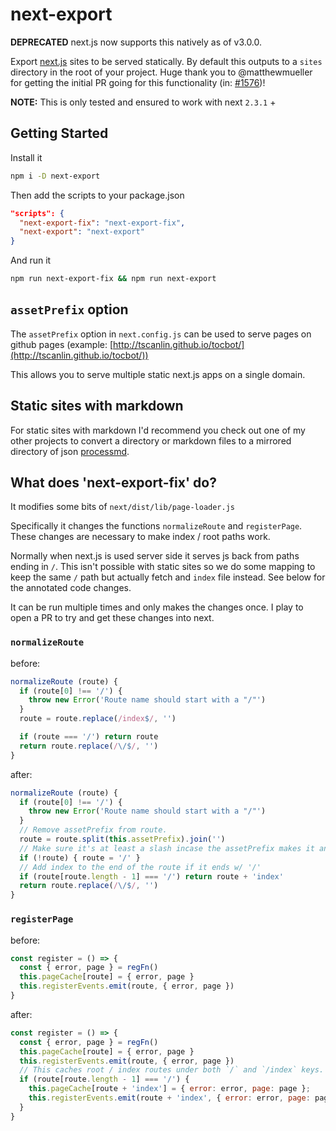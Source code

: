 # next-export

**DEPRECATED** next.js now supports this natively as of v3.0.0.

Export [next.js](https://github.com/zeit/next.js/) sites to be served statically. By default this outputs to a `sites` directory in the root of your project. Huge thank you to @matthewmueller for getting the initial PR going for this functionality (in: [#1576](https://github.com/zeit/next.js/pull/1576))!

**NOTE:** This is only tested and ensured to work with next `2.3.1` +


## Getting Started

Install it

```bash
npm i -D next-export
```

Then add the scripts to your package.json

```json
"scripts": {
  "next-export-fix": "next-export-fix",
  "next-export": "next-export"
}
```

And run it

```bash
npm run next-export-fix && npm run next-export
```


## `assetPrefix` option

The `assetPrefix` option in `next.config.js` can be used to serve pages on github pages (example: [http://tscanlin.github.io/tocbot/](http://tscanlin.github.io/tocbot/))

This allows you to serve multiple static next.js apps on a single domain.


## Static sites with markdown

For static sites with markdown I'd recommend you check out one of my other projects to convert a directory or markdown files to a mirrored directory of json [processmd](https://github.com/tscanlin/processmd).


## What does 'next-export-fix' do?

It modifies some bits of `next/dist/lib/page-loader.js`

Specifically it changes the functions `normalizeRoute` and `registerPage`. These changes are necessary to make index / root paths work.

Normally when next.js is used server side it serves js back from paths ending in `/`. This isn't possible with static sites so we do some mapping to keep the same `/` path but actually fetch and `index` file instead. See below for the annotated code changes.

It can be run multiple times and only makes the changes once. I play to open a PR to try and get these changes into next.


### `normalizeRoute`

before:
```js
normalizeRoute (route) {
  if (route[0] !== '/') {
    throw new Error('Route name should start with a "/"')
  }
  route = route.replace(/index$/, '')

  if (route === '/') return route
  return route.replace(/\/$/, '')
}
```

after:
```js
normalizeRoute (route) {
  if (route[0] !== '/') {
    throw new Error('Route name should start with a "/"')
  }
  // Remove assetPrefix from route.
  route = route.split(this.assetPrefix).join('')
  // Make sure it's at least a slash incase the assetPrefix makes it an empty string (for root url).
  if (!route) { route = '/' }
  // Add index to the end of the route if it ends w/ '/'
  if (route[route.length - 1] === '/') return route + 'index'
  return route.replace(/\/$/, '')
}
```

### `registerPage`

before:
```js
const register = () => {
  const { error, page } = regFn()
  this.pageCache[route] = { error, page }
  this.registerEvents.emit(route, { error, page })
}
```

after:
```js
const register = () => {
  const { error, page } = regFn()
  this.pageCache[route] = { error, page }
  this.registerEvents.emit(route, { error, page })
  // This caches root / index routes under both `/` and `/index` keys.
  if (route[route.length - 1] === '/') {
    this.pageCache[route + 'index'] = { error: error, page: page };
    this.registerEvents.emit(route + 'index', { error: error, page: page });
  }
}
```
